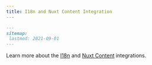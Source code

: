```yaml
---
title: I18n and Nuxt Content Integration
---
```


```md
---
sitemap:
 lastmod: 2021-09-01
---
```

Learn more about the [I18n](/docs/sitemap/guides/i18n) and [Nuxt Content](/docs/sitemap/guides/content) integrations.
